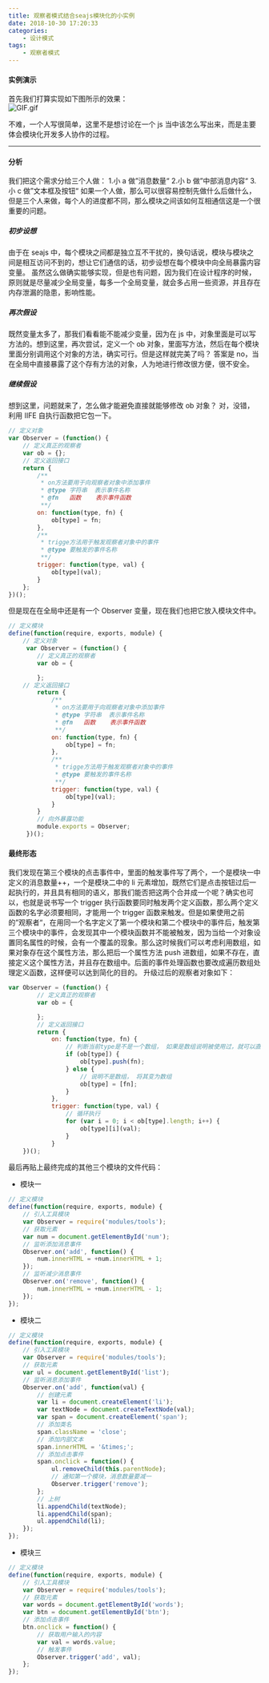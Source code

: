 ```yaml
---
title: 观察者模式结合seajs模块化的小实例
date: 2018-10-30 17:20:33
categories:
	- 设计模式
tags:
	- 观察者模式
---
```


#### 实例演示

首先我们打算实现如下图所示的效果：  
![GIF.gif](https://i.loli.net/2019/12/02/aLjBlcPWpEGqohA.gif)

<!-- more -->

不难，一个人写很简单，这里不是想讨论在一个 js 当中该怎么写出来，而是主要体会模块化开发多人协作的过程。

---

#### 分析

我们把这个需求分给三个人做： 1.小 a 做”消息数量“ 2.小 b 做”中部消息内容“ 3.小 c 做”文本框及按钮“
如果一个人做，那么可以很容易控制先做什么后做什么，但是三个人来做，每个人的进度都不同，那么模块之间该如何互相通信这是一个很重要的问题。

##### 初步设想

由于在 seajs 中，每个模块之间都是独立互不干扰的，换句话说，模块与模块之间是相互访问不到的，想让它们通信的话，初步设想在每个模块中向全局暴露内容变量。
虽然这么做确实能够实现，但是也有问题，因为我们在设计程序的时候，原则就是尽量减少全局变量，每多一个全局变量，就会多占用一些资源，并且存在内存泄漏的隐患，影响性能。

##### 再次假设

既然变量太多了，那我们看看能不能减少变量，因为在 js 中，对象里面是可以写方法的。想到这里，再次尝试，定义一个 ob 对象，里面写方法，然后在每个模块里面分别调用这个对象的方法，确实可行。但是这样就完美了吗？
答案是 no，当在全局中直接暴露了这个存有方法的对象，人为地进行修改很方便，很不安全。

##### 继续假设

想到这里，问题就来了，怎么做才能避免直接就能够修改 ob 对象？
对，没错，利用 IIFE 自执行函数把它包一下。

```javascript
// 定义对象
var Observer = (function() {
    // 定义真正的观察者
    var ob = {};
    // 定义返回接口
    return {
        /**
         * on方法要用于向观察者对象中添加事件
         * @type 字符串  表示事件名称
         * @fn   函数    表示事件函数
         **/
        on: function(type, fn) {
            ob[type] = fn;
        },
        /**
         * trigge方法用于触发观察者对象中的事件
         * @type 要触发的事件名称
         **/
        trigger: function(type, val) {
            ob[type](val);
        }
    };
})();
```

但是现在在全局中还是有一个 Observer 变量，现在我们也把它放入模块文件中。

```javascript
// 定义模块
define(function(require, exports, module) {
	// 定义对象
	 var Observer = (function() {
	 	// 定义真正的观察者
	 	var ob = {

	 	};
	// 定义返回接口
	 	return {
	 		/**
	 		 * on方法要用于向观察者对象中添加事件
	 		 * @type 字符串  表示事件名称
	 		 * @fn   函数    表示事件函数
	 		 **/
	 		on: function(type, fn) {
	 			ob[type] = fn;
	 		},
	 		/**
	 		 * trigge方法用于触发观察者对象中的事件
	 		 * @type 要触发的事件名称
	 		 **/
	 		trigger: function(type, val) {
	 			ob[type](val);
	 		}
	 	}
        // 向外暴露功能
		module.exports = Observer;
	 })();
```

#### 最终形态

我们发现在第三个模块的点击事件中，里面的触发事件写了两个，一个是模块一中定义的消息数量++，一个是模块二中的 li 元素增加，既然它们是点击按钮过后一起执行的，并且具有相同的语义，那我们能否把这两个合并成一个呢？确实也可以，也就是说书写一个 trigger 执行函数要同时触发两个定义函数，那么两个定义函数的名字必须要相同，才能用一个 trigger 函数来触发。但是如果使用之前的”观察者“，在用同一个名字定义了第一个模块和第二个模块中的事件后，触发第三个模块中的事件，会发现其中一个模块函数并不能被触发，因为当给一个对象设置同名属性的时候，会有一个覆盖的现象。那么这时候我们可以考虑利用数组，如果对象存在这个属性方法，那么把后一个属性方法 push 进数组，如果不存在，直接定义这个属性方法，并且存在数组中。后面的事件处理函数也要改成遍历数组处理定义函数，这样便可以达到简化的目的。
升级过后的观察者对象如下：

```javascript
var Observer = (function() {
		// 定义真正的观察者
		var ob = {

		};
		// 定义返回接口
		return {
			on: function(type, fn) {
				// 判断当前type是不是一个数组， 如果是数组说明被使用过，就可以直接push进去
				if (ob[type]) {
					ob[type].push(fn);
				} else {
					// 说明不是数组， 将其变为数组
					ob[type] = [fn];
				}
			},
			trigger: function(type, val) {
				// 循环执行
				for (var i = 0; i < ob[type].length; i++) {
					ob[type][i](val);
				}
			}
	})();
```

最后再贴上最终完成的其他三个模块的文件代码：

-   模块一

```javascript
// 定义模块
define(function(require, exports, module) {
    // 引入工具模块
    var Observer = require('modules/tools');
    // 获取元素
    var num = document.getElementById('num');
    // 监听添加消息事件
    Observer.on('add', function() {
        num.innerHTML = +num.innerHTML + 1;
    });
    // 监听减少消息事件
    Observer.on('remove', function() {
        num.innerHTML = +num.innerHTML - 1;
    });
});
```

-   模块二

```javascript
// 定义模块
define(function(require, exports, module) {
    // 引入工具模块
    var Observer = require('modules/tools');
    // 获取元素
    var ul = document.getElementById('list');
    // 监听消息添加事件
    Observer.on('add', function(val) {
        // 创建元素
        var li = document.createElement('li');
        var textNode = document.createTextNode(val);
        var span = document.createElement('span');
        // 添加类名
        span.className = 'close';
        // 添加内部文本
        span.innerHTML = '&times;';
        // 添加点击事件
        span.onclick = function() {
            ul.removeChild(this.parentNode);
            // 通知第一个模块，消息数量要减一
            Observer.trigger('remove');
        };
        // 上树
        li.appendChild(textNode);
        li.appendChild(span);
        ul.appendChild(li);
    });
});
```

-   模块三

```javascript
// 定义模块
define(function(require, exports, module) {
    // 引入工具模块
    var Observer = require('modules/tools');
    // 获取元素
    var words = document.getElementById('words');
    var btn = document.getElementById('btn');
    // 添加点击事件
    btn.onclick = function() {
        // 获取用户输入的内容
        var val = words.value;
        // 触发事件
        Observer.trigger('add', val);
    };
});
```
